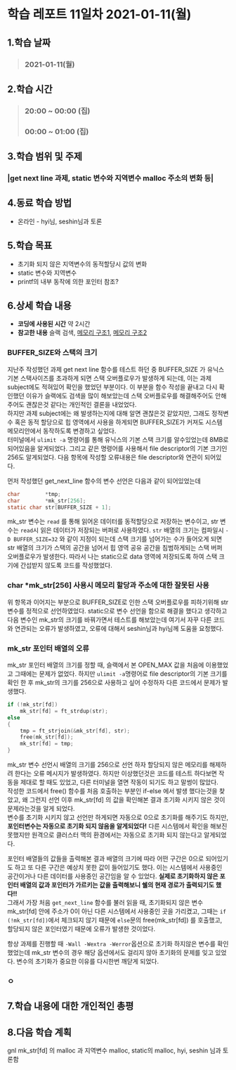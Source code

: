 # 학습 레포트 11일차 2021-01-11(월)
## 1.학습 날짜
> ### 2021-01-11(월)
## 2.학습 시간
> ### 20:00 ~ 00:00 (집)
> ### 00:00 ~ 01:00 (집)
## 3.학습 범위 및 주제
### |get next line 과제, static 변수와 지역변수 malloc 주소의 변화 등|
## 4.동료 학습 방법
- 온라인 - hyi님, seshin님과 토론
## 5.학습 목표
- 초기화 되지 않은 지역변수의 동적할당시 값의 변화
- static 변수와 지역변수
- printf의 내부 동작에 의한 포인터 참조?
## 6.상세 학습 내용
- **코딩에 사용된 시간** 약 2시간
- **참고한 내용** 슬랙 검색, [메모리 구조1](https://ggodong.tistory.com/38), [메모리 구조2](https://m.blog.naver.com/PostView.nhn?blogId=ahalinux&logNo=220768423009&proxyReferer=https:%2F%2Fwww.google.co.jp%2F)

### BUFFER_SIZE와 스택의 크기
지난주 작성했던 과제 get next line 함수를 테스트 하던 중 BUFFER_SIZE 가 유닉스 기본 스택사이즈를 초과하게 되면 스택 오버플로우가 발생하게 되는데, 이는 과제 subject에도 적혀있어 확인을 했었던 부분이다. 이 부분을 함수 작성을 끝내고 다시 확인했던 이유가 슬랙에도 검색을 많이 해보았는데 스택 오버플로우를 해결해주어도 안해주어도 괜찮은것 같다는 개인적인 결론을 내었었다.\
하지만 과제 subject에는 왜 발생하는지에 대해 알면 괜찮은것 같았지만, 그래도 정적변수 혹은 동적 할당으로 힙 영역에서 사용을 하게되면 BUFFER_SIZE가 커져도 시스템 메모리안에서 동작하도록 변경하고 싶었다.\
터미널에서 `ulimit -a` 명령어를 통해 유닉스의 기본 스택 크기를 알수있었는데 8MB로 되어있음을 알게되었다. 그리고 같은 명령어를 사용해서 file descriptor의 기본 크기인 256도 알게되었다. 다음 항목에 작성할 오류내용은 file descriptor와 연관이 되어있다.

먼저 작성했던 get_next_line 함수의 변수 선언은 다음과 같이 되어있었는데
```c
char        *tmp;
char        *mk_str[256];
static char str[BUFFER_SIZE + 1];
```
mk_str 변수는 `read` 를 통해 읽어온 데이터를 동적할당으로 저장하는 변수이고, str 변수는 `read`시 읽은 데이터가 저장되는 버퍼로 사용하였다.
`str` 배열의 크기는 컴파일시 `-D BUFFER_SIZE=32` 와 같이 지정이 되는데 스택 크기를 넘어가는 수가 들어오게 되면 str 배열의 크기가 스택의 공간을 넘어서 힙 영역 공유 공간을 침범하게되는 스택 버퍼 오버플로우가 발생한다. 따라서 나는 static으로 data 영역에 저장되도록 하여 스택 크기에 간섭받지 않도록 코드를 작성했었다.

### char \*mk_str[256] 사용시 메모리 할당과 주소에 대한 잘못된 사용
위 항목과 이어지는 부분으로 BUFFER_SIZE로 인한 스택 오버플로우를 피하기위해 str 변수를 정적으로 선언하였었다. static으로 변수 선언을 함으로 해결을 했다고 생각하고 다음 변수인 mk_str의 크기를 바꿔가면서 테스트를 해보았는데 여기서 자꾸 다른 코드와 연관되는 오류가 발생하였고, 오류에 대해서 seshin님과 hyi님께 도움을 요청했다.

### mk_str 포인터 배열의 오류
mk_str 포인터 배열의 크기를 정할 때, 슬랙에서 본 OPEN_MAX 값을 처음에 이용했었고 그때에는 문제가 없었다. 하지만 `ulimit -a`명령어로 file descriptor의 기본 크기를 확인 한 후 mk_str의 크기를 256으로 사용하고 싶어 수정하자 다른 코드에서 문제가 발생했다.

```c
if (!mk_str[fd])
    mk_str[fd] = ft_strdup(str);
else
{
    tmp = ft_strjoin(&mk_str[fd], str);
    free(mk_str[fd]);
    mk_str[fd] = tmp;
}
```
mk_str 변수 선언시 배열의 크기를 256으로 선언 하자 할당되지 않은 메모리를 해제하려 한다는 오류 메시지가 발생하였다. 하지만 이상했던것은 코드를 테스트 하다보면 작동을 제대로 할 때도 있었고, 다른 터미널을 열면 작동이 되기도 하고 말썽이 많았다.\
작성한 코드에서 free() 함수를 처음 호출하는 부분인 if-else 에서 발생 했다는것을 찾았고, 왜 그런지 선언 이후 mk_str[fd] 의 값을 확인해본 결과 초기화 시키지 않은 것이 문제라는것을 알게 되었다.\
변수를 초기화 시키지 않고 선언만 하게되면 자동으로 0으로 초기화를 해주기도 하지만, **포인터변수는 자동으로 초기화 되지 않음을 알게되었다!** 다른 시스템에서 확인을 해보진 못했지만 원격으로 클러스터 맥의 환경에서는 자동으로 초기화 되지 않는다고 알게되었다.

포인터 배열들의 값들을 출력해본 결과 배열의 크기에 따라 어떤 구간은 0으로 되어있기도 하고 또 다른 구간은 예상치 못한 값이 들어있기도 했다. 이는 시스템에서 사용중인 공간이거나 다른 데이터를 사용중인 공간임을 알 수 있었다. **실제로 초기화하지 않은 포인터 배열의 값과 포인터가 가르키는 값을 출력해보니 쉘의 현재 경로가 출력되기도 했다!!**\
그래서 가장 처음 `get_next_line` 함수를 불러 읽을 때, 초기화되지 않은 변수 mk_str[fd] 안에 주소가 0이 아닌 다른 시스템에서 사용중인 곳을 가리켰고, 그때는 `if (!mk_str[fd])`에서 체크되지 않기 때문에 `else`문의 free(mk_str[fd]) 를 호출했고,  할당되지 않은 포인터였기 때문에 오류가 발생한 것이었다.

항상 과제를 진행할 때 `-Wall -Wextra -Werror`옵션으로 초기화 하지않은 변수를 확인 했었는데 mk_str 변수의 경우 해당 옵션에서도 걸리지 않아 초기화의 문제를 잊고 있었다. 변수의 초기화가 중요한 이유를 다시한번 깨닫게 되었다.

### ㅇ

## 7.학습 내용에 대한 개인적인 총평
## 8.다음 학습 계획

gnl mk_str[fd] 의 malloc 과 지역변수 malloc, static의 malloc, hyi, seshin 님과 토론함